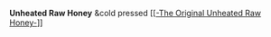 **Unheated Raw Honey** &cold pressed
[[[-The Original Unheated Raw Honey-](https://unheatedhoney.ca/landing)]] 